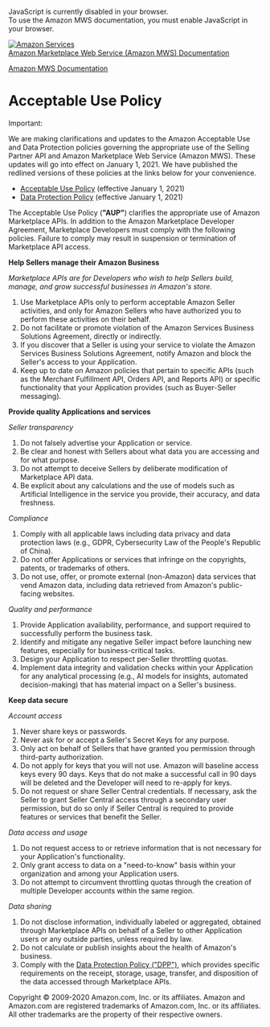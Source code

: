 <div id="MWSDX_noscript">

JavaScript is currently disabled in your browser.  
To use the Amazon MWS documentation, you must enable JavaScript in your
browser.

</div>

<div id="MWSDX_divtop">

[![Amazon
Services](https://images-na.ssl-images-amazon.com/images/G/08/mwsportal/fr_FR/amazonservices.gif "Amazon Services")](http://services.amazon.fr)  
<span id="MWSDX_titlebar">[Amazon Marketplace Web Service (Amazon MWS)
Documentation](https://developer.amazonservices.fr/gp/mws/docs.html)</span>

</div>

<div id="MWSDX_divbottom">

<div id="MWSDX_divleft">

<div id="MWSDX_toc">

</div>

</div>

<div id="MWSDX_divright">

<div id="MWSDX_content">

<span id="MWSDX_breadcrumbs">[Amazon MWS
Documentation](https://developer.amazonservices.fr/gp/mws/docs.html)</span>

<div id="DG_DG_AcceptableUsePolicy" class="nested0">

Acceptable Use Policy
=====================

<div class="body">

<div class="note important">

<span class="importanttitle">Important:</span>

We are making clarifications and updates to the Amazon Acceptable Use
and Data Protection policies governing the appropriate use of the
Selling Partner API and Amazon Marketplace Web Service (Amazon MWS).
These updates will go into effect on January 1, 2021. We have published
the redlined versions of these policies at the links below for your
convenience.

-   <a href="amazonservicesstatic.com.s3.amazonaws.com/policies/Amazon-Selling-Partner-Acceptable-Use-Policy_2021.pdf" class="xref">Acceptable Use Policy</a>
    (effective January 1, 2021)
-   <a href="https://amazonservicesstatic.com.s3.amazonaws.com/policies/Amazon-Selling-Partner-Data-Protection-Policy_2021.pdf" class="xref">Data Protection Policy</a>
    (effective January 1, 2021)

</div>

The Acceptable Use Policy (**"AUP"**) clarifies the appropriate use of
Amazon Marketplace APIs. In addition to the Amazon Marketplace Developer
Agreement, Marketplace Developers must comply with the following
policies. Failure to comply may result in suspension or termination of
Marketplace API access.

**Help Sellers manage their Amazon Business**

*Marketplace APIs are for Developers who wish to help Sellers build,
manage, and grow successful businesses in Amazon's store.*

1.  Use Marketplace APIs only to perform acceptable Amazon Seller
    activities, and only for Amazon Sellers who have authorized you to
    perform these activities on their behalf.
2.  Do not facilitate or promote violation of the Amazon Services
    Business Solutions Agreement, directly or indirectly.
3.  If you discover that a Seller is using your service to violate the
    Amazon Services Business Solutions Agreement, notify Amazon and
    block the Seller's access to your Application.
4.  Keep up to date on Amazon policies that pertain to specific APIs
    (such as the Merchant Fulfillment API, Orders API, and Reports API)
    or specific functionality that your Application provides (such as
    Buyer-Seller messaging).

**Provide quality Applications and services**

*Seller transparency*

1.  Do not falsely advertise your Application or service.
2.  Be clear and honest with Sellers about what data you are accessing
    and for what purpose.
3.  Do not attempt to deceive Sellers by deliberate modification of
    Marketplace API data.
4.  Be explicit about any calculations and the use of models such as
    Artificial Intelligence in the service you provide, their accuracy,
    and data freshness.

*Compliance*

1.  Comply with all applicable laws including data privacy and data
    protection laws (e.g., GDPR, Cybersecurity Law of the People's
    Republic of China).
2.  Do not offer Applications or services that infringe on the
    copyrights, patents, or trademarks of others.
3.  Do not use, offer, or promote external (non-Amazon) data services
    that vend Amazon data, including data retrieved from Amazon's
    public-facing websites.

*Quality and performance*

1.  Provide Application availability, performance, and support required
    to successfully perform the business task.
2.  Identify and mitigate any negative Seller impact before launching
    new features, especially for business-critical tasks.
3.  Design your Application to respect per-Seller throttling quotas.
4.  Implement data integrity and validation checks within your
    Application for any analytical processing (e.g., AI models for
    insights, automated decision-making) that has material impact on a
    Seller's business.

**Keep data secure**

*Account access*

1.  Never share keys or passwords.
2.  Never ask for or accept a Seller's Secret Keys for any purpose.
3.  Only act on behalf of Sellers that have granted you permission
    through third-party authorization.
4.  Do not apply for keys that you will not use. Amazon will baseline
    access keys every 90 days. Keys that do not make a successful call
    in 90 days will be deleted and the Developer will need to re-apply
    for keys.
5.  Do not request or share Seller Central credentials. If necessary,
    ask the Seller to grant Seller Central access through a secondary
    user permission, but do so only if Seller Central is required to
    provide features or services that benefit the Seller.

*Data access and usage*

1.  Do not request access to or retrieve information that is not
    necessary for your Application's functionality.
2.  Only grant access to data on a "need-to-know" basis within your
    organization and among your Application users.
3.  Do not attempt to circumvent throttling quotas through the creation
    of multiple Developer accounts within the same region.

*Data sharing*

1.  Do not disclose information, individually labeled or aggregated,
    obtained through Marketplace APIs on behalf of a Seller to other
    Application users or any outside parties, unless required by law.
2.  Do not calculate or publish insights about the health of Amazon's
    business.
3.  Comply with the
    <a href="DG_DataProtectionPolicy.md" class="xref">Data Protection Policy ("DPP")</a>,
    which provides specific requirements on the receipt, storage, usage,
    transfer, and disposition of the data accessed through Marketplace
    APIs.

</div>

</div>

<div id="MWSDX_footer">

Copyright © 2009-2020 Amazon.com, Inc. or its affiliates. Amazon and
Amazon.com are registered trademarks of Amazon.com, Inc. or its
affiliates. All other trademarks are the property of their respective
owners.

</div>

</div>

</div>

<div style="clear: both;">

</div>

</div>
